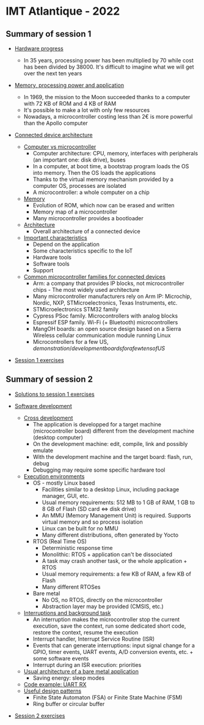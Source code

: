 # IMT Atlantique - 2022

## Summary of session 1

* [Hardware progress](https://pascalbod.github.io/iot-en-presentation/connectedDevice.html#/device-2)
    * In 35 years, processing power has been multiplied by 70 while cost has been divided by 38000. It's difficult to imagine what we will get over the next ten years
* [Memory, processing power and application](https://pascalbod.github.io/iot-en-presentation/connectedDevice.html#/device-3)
  * In 1969, the mission to the Moon succeeded thanks to a computer with 72 KB of ROM and 4 KB of RAM
  * It's possible to make a lot with only few resources
  * Nowadays, a microcontroller costing less than 2€ is more powerful than the Apollo computer
* [Connected device architecture](https://pascalbod.github.io/iot-en-presentation/connectedDevice.html#/device-4)
  * [Computer vs microcontroller](https://pascalbod.github.io/iot-en-presentation/connectedDevice.html#/4/1)
    * Computer architecture: CPU, memory, interfaces with peripherals (an important one: disk drive), buses
    * In a computer, at boot time, a bootstrap program loads the OS into memory. Then the OS loads the applications
    * Thanks to the virtual memory mechanism provided by a computer OS, processes are isolated
    * A microcontroller: a whole computer on a chip
  * [Memory](https://pascalbod.github.io/iot-en-presentation/connectedDevice.html#/4/6)
    * Evolution of ROM, which now can be erased and written
    * Memory map of a microcontroller
    * Many microcontroller provides a bootloader
  * [Architecture](https://pascalbod.github.io/iot-en-presentation/connectedDevice.html#/4/9)
    * Overall architecture of a connected device
  * [Important characteristics](https://pascalbod.github.io/iot-en-presentation/connectedDevice.html#/4/11)
    * Depend on the application
    * Some characteristics specific to the IoT
    * Hardware tools
    * Software tools
    * Support
  * [Common microcontroller families for connected devices](https://pascalbod.github.io/iot-en-presentation/connectedDevice.html#/4/16)
    * Arm: a company that provides IP blocks, not microcontroller chips - The most widely used architecture
    * Many microcontroller manufacturers rely on Arm IP: Microchip, Nordic, NXP, STMicroelectronics, Texas Instruments, etc.
    * STMicroelectronics STM32 family
    * Cypress PSoc family. Microcontrollers with analog blocks
    * Espressif ESP family. Wi-Fi (+ Bluetooth) microcontrollers
    * MangOH boards: an open source design based on a Sierra Wireless cellular communication module running Linux
    * Microcontrollers for a few US$, demonstration/development boards for a few tens of US$

* [Session 1 exercises](session1Exercises.md)

## Summary of session 2

* [Solutions to session 1 exercises](https://github.com/PascalBod/IMTAtlantique-2022/tree/main/session1Solutions)
* [Software development](https://pascalbod.github.io/iot-en-presentation/connectedDevice.html#/device-7)
  * [Cross development](https://pascalbod.github.io/iot-en-presentation/connectedDevice.html#/7/1)
    * The application is developped for a target machine (microcontroller board) different from the development machine (desktop computer)
    * On the development machine: edit, compile, link and possibly emulate
    * With the development machine and the target board: flash, run, debug
    * Debugging may require some specific hardware tool
  * [Execution environments](https://pascalbod.github.io/iot-en-presentation/connectedDevice.html#/7/5)
    * OS - mostly Linux based
      * Facilities similar to a desktop Linux, including package manager, GUI, etc.
      * Usual memory requirements: 512 MB to 1 GB of RAM, 1 GB to 8 GB of Flash (SD card <=> disk drive)
      * An MMU (Memory Management Unit) is required. Supports virtual memory and so process isolation
      * Linux can be built for no MMU
      * Many different distributions, often generated by Yocto
    * RTOS (Real Time OS)
      * Deterministic response time
      * Monolithic: RTOS + application can't be dissociated
      * A task may crash another task, or the whole application + RTOS
      * Usual memory requirements: a few KB of RAM, a few KB of Flash
      * Many different RTOSes
    * Bare metal
      * No OS, no RTOS, directly on the microcontroller
      * Abstraction layer may be provided (CMSIS, etc.)
  * [Interruptions and background task](https://pascalbod.github.io/iot-en-presentation/connectedDevice.html#/7/23)
    * An interruption makes the microcontroller stop the current execution, save the context, run some dedicated short code, restore the context, resume the execution
    * Interrupt handler, Interrupt Service Routine (ISR)
    * Events that can generate interruptions: input signal change for a GPIO, timer events, UART events, A/D conversion events, etc. + some software events
    * Interrupt during an ISR execution: priorities
  * [Usual architecture of a bare metal application](https://pascalbod.github.io/iot-en-presentation/connectedDevice.html#/7/36)
    * Saving energy: sleep modes
  * [Code example: UART RX](https://pascalbod.github.io/iot-en-presentation/connectedDevice.html#/7/47)
  * [Useful design patterns](https://pascalbod.github.io/iot-en-presentation/connectedDevice.html#/7/54)
    * Finite State Automaton (FSA) or Finite State Machine (FSM)
    * Ring buffer or circular buffer

* [Session 2 exercises](session2Exercises.md)